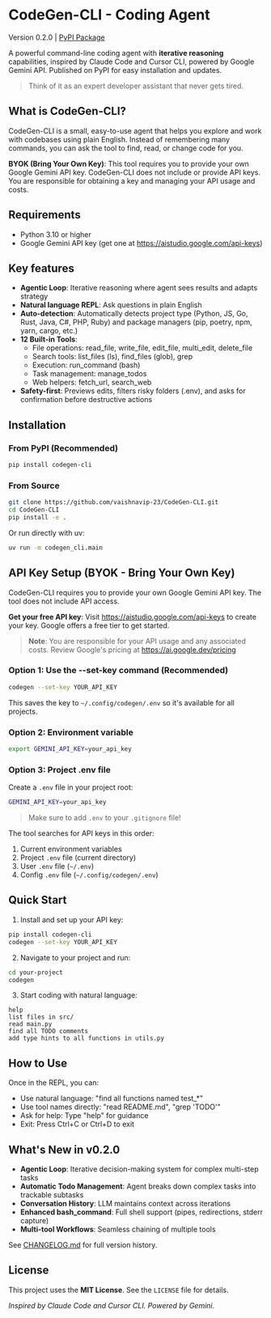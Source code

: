 # CodeGen-CLI - Coding Agent

Version 0.2.0 | [PyPI Package](https://pypi.org/project/codegen-cli/)

A powerful command-line coding agent with **iterative reasoning** capabilities, inspired by Claude Code and Cursor CLI, powered by Google Gemini API. Published on PyPI for easy installation and updates. 

> Think of it as an expert developer assistant that never gets tired.


## What is CodeGen-CLI?
CodeGen-CLI is a small, easy-to-use agent that helps you explore and work with codebases using plain English. Instead of remembering many commands, you can ask the tool to find, read, or change code for you.

**BYOK (Bring Your Own Key)**: This tool requires you to provide your own Google Gemini API key. CodeGen-CLI does not include or provide API keys. You are responsible for obtaining a key and managing your API usage and costs.

## Requirements
- Python 3.10 or higher
- Google Gemini API key (get one at https://aistudio.google.com/api-keys)

## Key features
- **Agentic Loop**: Iterative reasoning where agent sees results and adapts strategy
- **Natural language REPL**: Ask questions in plain English
- **Auto-detection**: Automatically detects project type (Python, JS, Go, Rust, Java, C#, PHP, Ruby) and package managers (pip, poetry, npm, yarn, cargo, etc.)
- **12 Built-in Tools**:
  - File operations: read_file, write_file, edit_file, multi_edit, delete_file
  - Search tools: list_files (ls), find_files (glob), grep
  - Execution: run_command (bash)
  - Task management: manage_todos
  - Web helpers: fetch_url, search_web
- **Safety-first**: Previews edits, filters risky folders (.env), and asks for confirmation before destructive actions

## Installation

### From PyPI (Recommended)
```bash
pip install codegen-cli
```

### From Source
```bash
git clone https://github.com/vaishnavip-23/CodeGen-CLI.git
cd CodeGen-CLI
pip install -e .
```

Or run directly with uv:
```bash
uv run -m codegen_cli.main
```

## API Key Setup (BYOK - Bring Your Own Key)

CodeGen-CLI requires you to provide your own Google Gemini API key. The tool does not include API access.

**Get your free API key**: Visit https://aistudio.google.com/api-keys to create your key. Google offers a free tier to get started.

> **Note**: You are responsible for your API usage and any associated costs. Review Google's pricing at https://ai.google.dev/pricing

### Option 1: Use the --set-key command (Recommended)
```bash
codegen --set-key YOUR_API_KEY
```
This saves the key to `~/.config/codegen/.env` so it's available for all projects.

### Option 2: Environment variable
```bash
export GEMINI_API_KEY=your_api_key
```

### Option 3: Project .env file
Create a `.env` file in your project root:
```bash
GEMINI_API_KEY=your_api_key
```
> Make sure to add `.env` to your `.gitignore` file!

The tool searches for API keys in this order:
1. Current environment variables
2. Project `.env` file (current directory)
3. User `.env` file (`~/.env`)
4. Config `.env` file (`~/.config/codegen/.env`)

## Quick Start

1. Install and set up your API key:
```bash
pip install codegen-cli
codegen --set-key YOUR_API_KEY
```

2. Navigate to your project and run:
```bash
cd your-project
codegen
```

3. Start coding with natural language:
```text
help
list files in src/
read main.py
find all TODO comments
add type hints to all functions in utils.py
```

## How to Use

Once in the REPL, you can:
- Use natural language: "find all functions named test_*"
- Use tool names directly: "read README.md", "grep 'TODO'"
- Ask for help: Type "help" for guidance
- Exit: Press Ctrl+C or Ctrl+D to exit

## What's New in v0.2.0

- **Agentic Loop**: Iterative decision-making system for complex multi-step tasks
- **Automatic Todo Management**: Agent breaks down complex tasks into trackable subtasks
- **Conversation History**: LLM maintains context across iterations
- **Enhanced bash_command**: Full shell support (pipes, redirections, stderr capture)
- **Multi-tool Workflows**: Seamless chaining of multiple tools

See [CHANGELOG.md](CHANGELOG.md) for full version history.

## License
This project uses the **MIT License**. See the `LICENSE` file for details.

*Inspired by Claude Code and Cursor CLI. Powered by Gemini.*